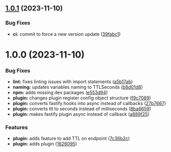 ## [1.0.1](https://github.com/blastorg/fastify-aws-dynamodb-cache/compare/v1.0.0...v1.0.1) (2023-11-10)


### Bug Fixes

* **ci:** commit to force a new version update ([39fabc1](https://github.com/blastorg/fastify-aws-dynamodb-cache/commit/39fabc1385455cf3008841064d1f22c259056312))

# 1.0.0 (2023-11-10)


### Bug Fixes

* **lint:** fixes linting issues with import statements ([a5b17ab](https://github.com/blastorg/fastify-aws-dynamodb-cache/commit/a5b17ab12bafbdbd1b54f69f09986c8c86591411))
* **naming:** updates variables naming to TTLSeconds ([b8d01d8](https://github.com/blastorg/fastify-aws-dynamodb-cache/commit/b8d01d85ae96b059dc40cfed9388f0dcf67f3a71))
* **npm:** adds missing dev packages ([e553d94](https://github.com/blastorg/fastify-aws-dynamodb-cache/commit/e553d948aff2e2ad69b995d80c9a6faaab115c8d))
* **plugin:** changes plugin register config object structure ([f9c7089](https://github.com/blastorg/fastify-aws-dynamodb-cache/commit/f9c7089bc7855bdc9bc2f620e9f8013783e29681))
* **plugin:** converts fastify hooks into async instead of callbacks ([27b7667](https://github.com/blastorg/fastify-aws-dynamodb-cache/commit/27b76670f89db19b3bc897310ec878d863cf55ad))
* **plugin:** converts ttl to seconds instead of milliseconds ([8ba6659](https://github.com/blastorg/fastify-aws-dynamodb-cache/commit/8ba66590a53ff1aac2ff47a91a6651c81c150612))
* **plugin:** makes fastify plugin async instead of callback ([a889f25](https://github.com/blastorg/fastify-aws-dynamodb-cache/commit/a889f250cc02fd14f28cbd3dd348adebb3265065))


### Features

* **plugin:** adds feature to add TTL on endpoint ([7c36b2c](https://github.com/blastorg/fastify-aws-dynamodb-cache/commit/7c36b2ce187df4cdf02f74d25a856e192b58d827))
* **plugin:** adds plugin ([1626095](https://github.com/blastorg/fastify-aws-dynamodb-cache/commit/1626095b8c1c7de8dc45f7eb29da9f949a3e3ee9))

